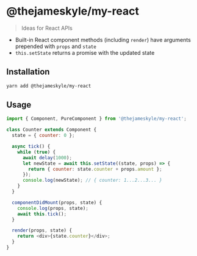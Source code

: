 # @thejameskyle/my-react

> Ideas for React APIs

* Built-in React component methods (including `render`) have arguments prepended with `props` and `state`
* `this.setState` returns a promise with the updated state

## Installation

```sh
yarn add @thejameskyle/my-react
```

## Usage

```js
import { Component, PureComponent } from '@thejameskyle/my-react';

class Counter extends Component {
  state = { counter: 0 };

  async tick() {
    while (true) {
      await delay(1000);
      let newState = await this.setState((state, props) => {
        return { counter: state.counter + props.amount };
      });
      console.log(newState); // { counter: 1...2...3... }
    }
  }

  componentDidMount(props, state) {
    console.log(props, state);
    await this.tick();
  }

  render(props, state) {
    return <div>{state.counter}</div>;
  }
}
```
